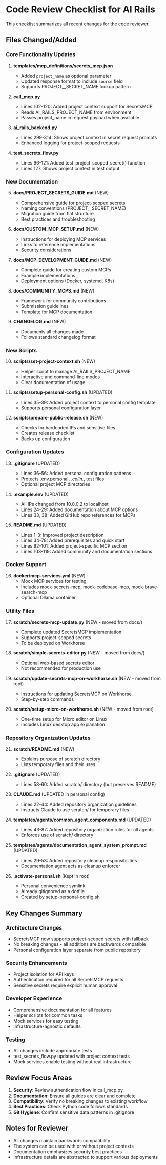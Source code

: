 # Code Review Checklist for AI Rails

This checklist summarizes all recent changes for the code reviewer.

## Files Changed/Added

### Core Functionality Updates

1. **templates/mcp_definitions/secrets_mcp.json**
   - Added `project_name` as optional parameter
   - Updated response format to include `source` field
   - Supports PROJECT__SECRET_NAME lookup pattern

2. **call_mcp.py**
   - Lines 102-120: Added project context support for SecretsMCP
   - Reads AI_RAILS_PROJECT_NAME from environment
   - Passes project_name in request payload when available

3. **ai_rails_backend.py**
   - Lines 299-314: Shows project context in secret request prompts
   - Enhanced logging for project-scoped requests

4. **test_secrets_flow.py**
   - Lines 96-121: Added test_project_scoped_secret() function
   - Lines 127: Shows project context in test output

### New Documentation

5. **docs/PROJECT_SECRETS_GUIDE.md** (NEW)
   - Comprehensive guide for project-scoped secrets
   - Naming conventions (PROJECT__SECRET_NAME)
   - Migration guide from flat structure
   - Best practices and troubleshooting

6. **docs/CUSTOM_MCP_SETUP.md** (NEW)
   - Instructions for deploying MCP services
   - Links to reference implementations
   - Security considerations

7. **docs/MCP_DEVELOPMENT_GUIDE.md** (NEW)
   - Complete guide for creating custom MCPs
   - Example implementations
   - Deployment options (Docker, systemd, K8s)

8. **docs/COMMUNITY_MCPS.md** (NEW)
   - Framework for community contributions
   - Submission guidelines
   - Template for MCP documentation

9. **CHANGELOG.md** (NEW)
   - Documents all changes made
   - Follows standard changelog format

### New Scripts

10. **scripts/set-project-context.sh** (NEW)
    - Helper script to manage AI_RAILS_PROJECT_NAME
    - Interactive and command-line modes
    - Clear documentation of usage

11. **scripts/setup-personal-config.sh** (UPDATED)
    - Lines 35-39: Added project context to personal config template
    - Supports personal configuration layer

12. **scripts/prepare-public-release.sh** (NEW)
    - Checks for hardcoded IPs and sensitive files
    - Creates release checklist
    - Backs up configuration

### Configuration Updates

13. **.gitignore** (UPDATED)
    - Lines 36-56: Added personal configuration patterns
    - Protects .env.personal, *.colin.*, test files
    - Optional project MCP directories

14. **.example.env** (UPDATED)
    - All IPs changed from 10.0.0.2 to localhost
    - Lines 24-29: Added documentation about MCP options
    - Lines 33, 38: Added GitHub repo references for MCPs

15. **README.md** (UPDATED)
    - Lines 1-3: Improved project description
    - Lines 34-78: Added prerequisites and quick start
    - Lines 92-101: Added project-specific MCP section
    - Lines 103-119: Added community and documentation sections

### Docker Support

16. **docker/mcp-services.yml** (NEW)
    - Mock MCP services for testing
    - Includes mock-secrets-mcp, mock-codebase-mcp, mock-brave-search-mcp
    - Optional Ollama container

### Utility Files

17. **scratch/secrets-mcp-update.py** (NEW - moved from docs/)
    - Complete updated SecretsMCP implementation
    - Supports project-scoped secrets
    - To be deployed on Workhorse

18. **scratch/simple-secrets-editor.py** (NEW - moved from docs/)
    - Optional web-based secrets editor
    - Not recommended for production use

19. **scratch/update-secrets-mcp-on-workhorse.sh** (NEW - moved from root)
    - Instructions for updating SecretsMCP on Workhorse
    - Step-by-step commands

20. **scratch/setup-micro-on-workhorse.sh** (NEW - moved from root)
    - One-time setup for Micro editor on Linux
    - Includes Linux desktop app explanation

### Repository Organization Updates

21. **scratch/README.md** (NEW)
    - Explains purpose of scratch directory
    - Lists temporary files and their uses

22. **.gitignore** (UPDATED)
    - Lines 58-60: Added scratch/ directory (but preserves README)

23. **CLAUDE.md** (UPDATED in personal config)
    - Lines 22-44: Added repository organization guidelines
    - Instructs Claude to use scratch/ for temporary files

24. **templates/agents/common_agent_components.md** (UPDATED)
    - Lines 43-87: Added repository organization rules for all agents
    - Enforces use of scratch/ directory

25. **templates/agents/documentation_agent_system_prompt.md** (UPDATED)
    - Lines 29-53: Added repository cleanup responsibilities
    - Documentation agent acts as cleanup enforcer

26. **.activate-personal.sh** (Kept in root)
    - Personal convenience symlink
    - Already gitignored as a dotfile
    - Created by setup-personal-config.sh

## Key Changes Summary

### Architecture Changes
- SecretsMCP now supports project-scoped secrets with fallback
- No breaking changes - all additions are backwards compatible
- Personal configuration layer separate from public repository

### Security Enhancements
- Project isolation for API keys
- Authentication required for all SecretsMCP requests
- Sensitive secrets require explicit human approval

### Developer Experience
- Comprehensive documentation for all features
- Helper scripts for common tasks
- Mock services for easy testing
- Infrastructure-agnostic defaults

### Testing
- All changes include appropriate tests
- test_secrets_flow.py updated with project context tests
- Mock services enable testing without real infrastructure

## Review Focus Areas

1. **Security**: Review authentication flow in call_mcp.py
2. **Documentation**: Ensure all guides are clear and complete
3. **Compatibility**: Verify no breaking changes to existing workflow
4. **Best Practices**: Check Python code follows standards
5. **Git Hygiene**: Confirm sensitive data patterns in .gitignore

## Notes for Reviewer

- All changes maintain backwards compatibility
- The system can be used with or without project contexts
- Documentation emphasizes security best practices
- Infrastructure details are abstracted to support various deployments